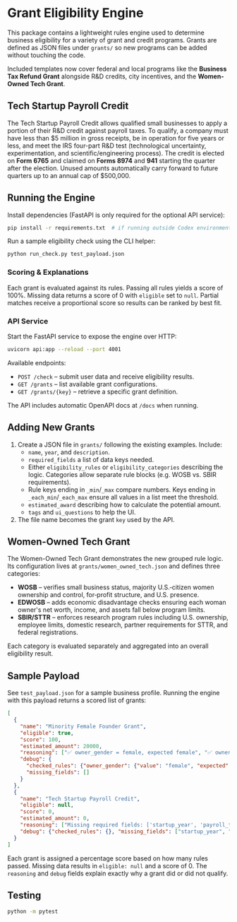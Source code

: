 # Grant Eligibility Engine

This package contains a lightweight rules engine used to determine business eligibility for a variety of grant and credit programs. Grants are defined as JSON files under `grants/` so new programs can be added without touching the code.

Included templates now cover federal and local programs like the **Business Tax Refund Grant** alongside R&D credits, city incentives, and the **Women-Owned Tech Grant**.

## Tech Startup Payroll Credit

The Tech Startup Payroll Credit allows qualified small businesses to apply a portion of their R&D credit against payroll taxes. To qualify, a company must have less than $5 million in gross receipts, be in operation for five years or less, and meet the IRS four-part R&D test (technological uncertainty, experimentation, and scientific/engineering process). The credit is elected on **Form 6765** and claimed on **Forms 8974** and **941** starting the quarter after the election. Unused amounts automatically carry forward to future quarters up to an annual cap of $500,000.

## Running the Engine

Install dependencies (FastAPI is only required for the optional API service):

```bash
pip install -r requirements.txt  # if running outside Codex environment
```

Run a sample eligibility check using the CLI helper:

```bash
python run_check.py test_payload.json
```

### Scoring & Explanations

Each grant is evaluated against its rules. Passing all rules yields a score of 100%. Missing data returns a score of 0 with `eligible` set to `null`. Partial matches receive a proportional score so results can be ranked by best fit.

### API Service

Start the FastAPI service to expose the engine over HTTP:

```bash
uvicorn api:app --reload --port 4001
```

Available endpoints:

- `POST /check` – submit user data and receive eligibility results.
- `GET /grants` – list available grant configurations.
- `GET /grants/{key}` – retrieve a specific grant definition.

The API includes automatic OpenAPI docs at `/docs` when running.

## Adding New Grants

1. Create a JSON file in `grants/` following the existing examples. Include:
   - `name`, `year`, and `description`.
   - `required_fields` a list of data keys needed.
   - Either `eligibility_rules` or `eligibility_categories` describing the logic. Categories allow separate rule blocks (e.g. WOSB vs. SBIR requirements).
   - Rule keys ending in `_min`/`_max` compare numbers. Keys ending in `_each_min`/`_each_max` ensure all values in a list meet the threshold.
   - `estimated_award` describing how to calculate the potential amount.
   - `tags` and `ui_questions` to help the UI.
2. The file name becomes the grant `key` used by the API.

## Women-Owned Tech Grant

The Women-Owned Tech Grant demonstrates the new grouped rule logic. Its configuration lives at `grants/women_owned_tech.json` and defines three categories:

- **WOSB** – verifies small business status, majority U.S.‑citizen women ownership and control, for‑profit structure, and U.S. presence.
- **EDWOSB** – adds economic disadvantage checks ensuring each woman owner's net worth, income, and assets fall below program limits.
- **SBIR/STTR** – enforces research program rules including U.S. ownership, employee limits, domestic research, partner requirements for STTR, and federal registrations.

Each category is evaluated separately and aggregated into an overall eligibility result.

## Sample Payload

See `test_payload.json` for a sample business profile. Running the engine with this payload returns a scored list of grants:

```json
[
  {
    "name": "Minority Female Founder Grant",
    "eligible": true,
    "score": 100,
    "estimated_amount": 20000,
    "reasoning": ["✅ owner_gender = female, expected female", "✅ owner_minority = True, expected True"],
    "debug": {
      "checked_rules": {"owner_gender": {"value": "female", "expected": "female"}},
      "missing_fields": []
    }
  },
  {
    "name": "Tech Startup Payroll Credit",
    "eligible": null,
    "score": 0,
    "estimated_amount": 0,
    "reasoning": ["Missing required fields: ['startup_year', 'payroll_total']"],
    "debug": {"checked_rules": {}, "missing_fields": ["startup_year", "payroll_total"]}
  }
]
```

Each grant is assigned a percentage score based on how many rules passed. Missing data results in `eligible: null` and a score of 0. The `reasoning` and `debug` fields explain exactly why a grant did or did not qualify.

## Testing

```bash
python -m pytest
```
